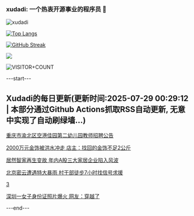 ### xudadi: 一个热衷开源事业的程序员 👋

![xudadi](https://github-readme-stats-git-masterorgs-github-readme-stats-team.vercel.app/api?username=xudadi)

[![Top Langs](https://github-readme-stats.vercel.app/api/top-langs/?username=xudadi)](https://github.com/anuraghazra/github-readme-stats)

[![GitHub Streak](https://streak-stats.demolab.com?user=xudadi&locale=zh_Hans)](https://git.io/streak-stats)

![](https://raw.githubusercontent.com/xudadi/xudadi/main/assets/github-contribution-grid-snake.svg)

![VISITOR+COUNT](https://komarev.com/ghpvc/?username=xudadi&label=VISITOR+COUNT)


---start---

## Xudadi的每日更新(更新时间:2025-07-29 00:29:12 | 本部分通过Github Actions抓取RSS自动更新, 无意中实现了自动刷绿墙...)

[重庆市渝北区空港佳园第二幼儿园教师招聘公告](https://www.gongkaoleida.com/article/2536060)

[2000万元金饰被洪水冲走 店主：找回的金饰不足2公斤](https://m.163.com/news/article/K5IEIUU7053469LG.html)

[居然智家再生变故 年内A股三大家居企业陷入风波](https://m.163.com/news/article/K5IE4F8N0514D3UH.html)

[北京密云遭遇特大暴雨 村干部徒步7小时找信号求援](https://m.163.com/news/article/K5I5PIBE0512D3VJ.html)

[3](https://m.163.com/touch/news/sub/domestic)

[深圳一女子身份证照片爆火 网友：穿越了](https://m.163.com/news/article/K5ICS7HI0514R9OJ.html)

---end---
